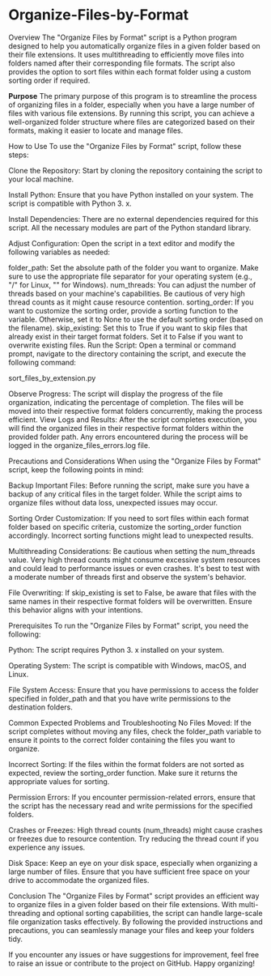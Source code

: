 # Organize-Files-by-Format
Overview
The "Organize Files by Format" script is a Python program designed to help you automatically organize files in a given folder based on their file extensions. It uses multithreading to efficiently move files into folders named after their corresponding file formats. The script also provides the option to sort files within each format folder using a custom sorting order if required.

**Purpose**
The primary purpose of this program is to streamline the process of organizing files in a folder, especially when you have a large number of files with various file extensions. By running this script, you can achieve a well-organized folder structure where files are categorized based on their formats, making it easier to locate and manage files.

How to Use
To use the "Organize Files by Format" script, follow these steps:

Clone the Repository: Start by cloning the repository containing the script to your local machine.

Install Python: Ensure that you have Python installed on your system. The script is compatible with Python 3. x.

Install Dependencies: There are no external dependencies required for this script. All the necessary modules are part of the Python standard library.

Adjust Configuration: Open the script in a text editor and modify the following variables as needed:

folder_path: Set the absolute path of the folder you want to organize. Make sure to use the appropriate file separator for your operating system (e.g., "/" for Linux, "\" for Windows).
num_threads: You can adjust the number of threads based on your machine's capabilities. Be cautious of very high thread counts as it might cause resource contention.
sorting_order: If you want to customize the sorting order, provide a sorting function to the variable. Otherwise, set it to None to use the default sorting order (based on the filename).
skip_existing: Set this to True if you want to skip files that already exist in their target format folders. Set it to False if you want to overwrite existing files.
Run the Script: Open a terminal or command prompt, navigate to the directory containing the script, 
and execute the following command:

sort_files_by_extension.py

Observe Progress: The script will display the progress of the file organization, indicating the percentage of completion. The files will be moved into their respective format folders concurrently, making the process efficient.
View Logs and Results: After the script completes execution, you will find the organized files in their respective format folders within the provided folder path. Any errors encountered during the process will be logged in the organize_files_errors.log file.

Precautions and Considerations
When using the "Organize Files by Format" script, keep the following points in mind:

Backup Important Files: Before running the script, make sure you have a backup of any critical files in the target folder. While the script aims to organize files without data loss, unexpected issues may occur.

Sorting Order Customization: If you need to sort files within each format folder based on specific criteria, customize the sorting_order function accordingly. Incorrect sorting functions might lead to unexpected results.

Multithreading Considerations: Be cautious when setting the num_threads value. Very high thread counts might consume excessive system resources and could lead to performance issues or even crashes. It's best to test with a moderate number of threads first and observe the system's behavior.

File Overwriting: If skip_existing is set to False, be aware that files with the same names in their respective format folders will be overwritten. Ensure this behavior aligns with your intentions.

Prerequisites
To run the "Organize Files by Format" script, you need the following:

Python: The script requires Python 3. x installed on your system.

Operating System: The script is compatible with Windows, macOS, and Linux.

File System Access: Ensure that you have permissions to access the folder specified in folder_path and that you have write permissions to the destination folders.

Common Expected Problems and Troubleshooting
No Files Moved: If the script completes without moving any files, check the folder_path variable to ensure it points to the correct folder containing the files you want to organize.

Incorrect Sorting: If the files within the format folders are not sorted as expected, review the sorting_order function. Make sure it returns the appropriate values for sorting.

Permission Errors: If you encounter permission-related errors, ensure that the script has the necessary read and write permissions for the specified folders.

Crashes or Freezes: High thread counts (num_threads) might cause crashes or freezes due to resource contention. Try reducing the thread count if you experience any issues.

Disk Space: Keep an eye on your disk space, especially when organizing a large number of files. Ensure that you have sufficient free space on your drive to accommodate the organized files.

Conclusion
The "Organize Files by Format" script provides an efficient way to organize files in a given folder based on their file extensions. With multi-threading and optional sorting capabilities, the script can handle large-scale file organization tasks effectively. By following the provided instructions and precautions, you can seamlessly manage your files and keep your folders tidy.

If you encounter any issues or have suggestions for improvement, feel free to raise an issue or contribute to the project on GitHub. Happy organizing!
